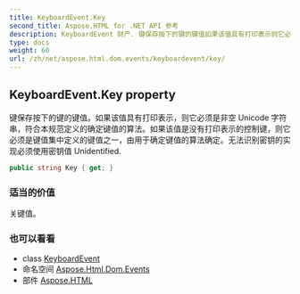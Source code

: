 ```yaml
---
title: KeyboardEvent.Key
second_title: Aspose.HTML for .NET API 参考
description: KeyboardEvent 财产. 键保存按下的键的键值如果该值具有打印表示则它必须是非空 Unicode 字符串符合本规范定义的确定键值的算法如果该值是没有打印表示的控制键则它必须是键值集中定义的键值之一由用于确定键值的算法确定无法识别密钥的实现必须使用密钥值 Unidentified.
type: docs
weight: 60
url: /zh/net/aspose.html.dom.events/keyboardevent/key/
---
```

## KeyboardEvent.Key property

键保存按下的键的键值。如果该值具有打印表示，则它必须是非空 Unicode 字符串，符合本规范定义的确定键值的算法。如果该值是没有打印表示的控制键，则它必须是键值集中定义的键值之一，由用于确定键值的算法确定。无法识别密钥的实现必须使用密钥值 Unidentified.

```csharp
public string Key { get; }
```

### 适当的价值

关键值。

### 也可以看看

* class [KeyboardEvent](../)
* 命名空间 [Aspose.Html.Dom.Events](../../keyboardevent/)
* 部件 [Aspose.HTML](../../../)


